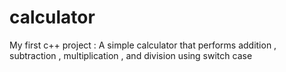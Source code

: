 # calculator
My first c++ project : A simple calculator that performs addition , subtraction  , multiplication , and division using switch case 
